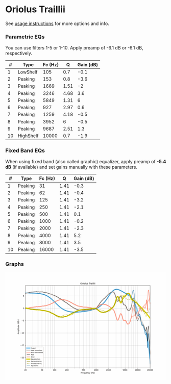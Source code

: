 # Oriolus Traillii
See [usage instructions](https://github.com/jaakkopasanen/AutoEq#usage) for more options and info.

### Parametric EQs
You can use filters 1-5 or 1-10. Apply preamp of -6.1 dB or -6.1 dB, respectively.

|   # | Type      |   Fc (Hz) |    Q |   Gain (dB) |
|-----|-----------|-----------|------|-------------|
|   1 | LowShelf  |       105 | 0.7  |        -0.1 |
|   2 | Peaking   |       153 | 0.8  |        -3.6 |
|   3 | Peaking   |      1669 | 1.51 |        -2   |
|   4 | Peaking   |      3246 | 4.68 |         3.6 |
|   5 | Peaking   |      5849 | 1.31 |         6   |
|   6 | Peaking   |       927 | 2.97 |         0.6 |
|   7 | Peaking   |      1259 | 4.18 |        -0.5 |
|   8 | Peaking   |      3952 | 6    |        -0.5 |
|   9 | Peaking   |      9687 | 2.51 |         1.3 |
|  10 | HighShelf |     10000 | 0.7  |        -1.9 |

### Fixed Band EQs
When using fixed band (also called graphic) equalizer, apply preamp of **-5.4 dB** (if available) and set gains manually with these parameters.

|   # | Type    |   Fc (Hz) |    Q |   Gain (dB) |
|-----|---------|-----------|------|-------------|
|   1 | Peaking |        31 | 1.41 |        -0.3 |
|   2 | Peaking |        62 | 1.41 |        -0.4 |
|   3 | Peaking |       125 | 1.41 |        -3.2 |
|   4 | Peaking |       250 | 1.41 |        -2.1 |
|   5 | Peaking |       500 | 1.41 |         0.1 |
|   6 | Peaking |      1000 | 1.41 |        -0.2 |
|   7 | Peaking |      2000 | 1.41 |        -2.3 |
|   8 | Peaking |      4000 | 1.41 |         5.2 |
|   9 | Peaking |      8000 | 1.41 |         3.5 |
|  10 | Peaking |     16000 | 1.41 |        -3.5 |

### Graphs
![](./Oriolus%20Traillii.png)
